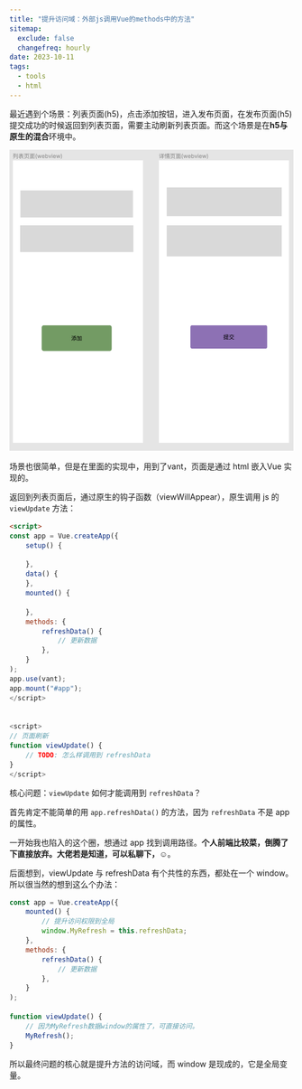 ```yaml
---
title: "提升访问域：外部js调用Vue的methods中的方法"
sitemap:
  exclude: false
  changefreq: hourly
date: 2023-10-11
tags:
  - tools
  - html
---
```


最近遇到个场景：列表页面(h5)，点击添加按钮，进入发布页面，在发布页面(h5)提交成功的时候返回到列表页面，需要主动刷新列表页面。而这个场景是在**h5与原生的混合**环境中。

![](https://raw.githubusercontent.com/swiftdo/pics/main/20231011122715.png)

场景也很简单，但是在里面的实现中，用到了vant，页面是通过 html 嵌入Vue 实现的。

返回到列表页面后，通过原生的钩子函数（viewWillAppear），原生调用 js 的 `viewUpdate` 方法：

```html
<script>
const app = Vue.createApp({
    setup() {
    
    },
    data() {
    },
    mounted() {
        
    },
    methods: {
        refreshData() {
            // 更新数据
        },
    }
);
app.use(vant);
app.mount("#app");
</script>


<script>
// 页面刷新
function viewUpdate() {
    // TODO: 怎么样调用到 refreshData
}
</script>
```

核心问题：`viewUpdate` 如何才能调用到 `refreshData`？

首先肯定不能简单的用 `app.refreshData()` 的方法，因为 `refreshData` 不是 app 的属性。

一开始我也陷入的这个圈，想通过 app 找到调用路径。**个人前端比较菜，倒腾了下直接放弃。大佬若是知道，可以私聊下，☺️**。

后面想到，viewUpdate 与 refreshData 有个共性的东西，都处在一个 window。所以很当然的想到这么个办法：

```js
const app = Vue.createApp({
    mounted() {
        // 提升访问权限到全局
        window.MyRefresh = this.refreshData;
    },
    methods: {
        refreshData() {
            // 更新数据
        },
    }
);

function viewUpdate() {
    // 因为MyRefresh数据window的属性了，可直接访问。
    MyRefresh();
}
```

所以最终问题的核心就是提升方法的访问域，而 window 是现成的，它是全局变量。


